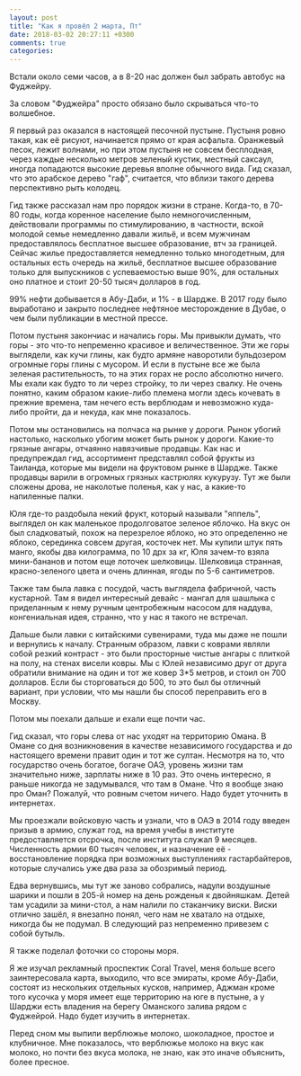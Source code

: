 ```yaml
---
layout: post
title: "Как я провёл 2 марта, Пт"
date: 2018-03-02 20:27:11 +0300
comments: true
categories: 
---
```

Встали около семи часов, а в 8-20 нас должен был забрать автобус на Фуджейру.


За словом "Фуджейра" просто обязано было скрываться что-то волшебное.

Я первый раз оказался в настоящей песочной пустыне. Пустыня ровно такая, как её рисуют, начинается прямо от края асфальта. Оранжевый песок, лежит волнами, но при этом пустыня не совсем бесплодная, через каждые несколько метров зеленый кустик, местный саксаул, иногда попадаются высокие деревья вполне обычного вида. Гид сказал, что это арабское дерево "гаф", считается, что вблизи такого дерева перспективно рыть колодец. 

Гид также рассказал нам про порядок жизни в стране. Когда-то, в 70-80 годы, когда коренное население было немногочисленным, действовали программы по стимулированию, в частности, вской молодой семье немедленно давали жильё, и всем мужчинам предоставлялось бесплатное высшее образование, втч за границей. Сейчас жилье предоставляется немедленно только многодетным, для остальных есть очередь на жильё, бесплатное высшее образование только для выпускников с успеваемостью выше 90%, для остальных оно платное и стоит 20-50 тысяч долларов в год. 

99% нефти добывается в Абу-Даби, и 1% - в Шардже. В 2017 году было выработано и закрыто последнее нефтяное месторождение в Дубае, о чем были публикации в местной прессе. 

Потом пустыня закончиас и начались горы. Мы привыкли думать, что горы - это что-то непременно красивое и величественное. Эти же горы выглядели, как кучи глины, как будто армяне наворотили бульдозером огромные горы глины с мусором. И если в пустыне все же была зеленая растительность, то на этих горах не росло абсолютно ничего. Мы ехали как будто то ли через стройку, то ли через свалку. Не очень понятно, каким образом какие-либо племена могли здесь кочевать в прежние времена, там нечего есть верблюдам и невозможно куда-либо пройти, да и некуда, как мне показалось.

Потом мы остановились на полчаса на рынке у дороги. Рынок убогий настолько, насколько убогим может быть рынок у дороги. Какие-то грязные ангары, отчаянно навязчивые продавцы. Как нас и предупреждал гид, ассортимент представлял собой фрукты из Таиланда, которые мы видели на фруктовом рынке в Шардже. Также продавцы варили в огромных грязных кастрюлях кукурузу. Тут же были сложены дрова, не наколотые поленья, как у нас, а какие-то напиленные палки. 

Юля где-то раздобыла некий фрукт, который называли "яппель", выглядел он как маленькое продолговатое зеленое яблочко. На вкус он был сладковатый, похож на перезрелое яблоко, но это определенно не яблоко, серединка совсем другая, косточек нет. Мы купили штук пять манго, якобы два килограмма, по 10 дрх за кг, Юля зачем-то взяла мини-бананов и потом еще лоточек шелковицы. Шелковица странная, красно-зеленого цвета и очень длинная, ягоды по 5-6 сантиметров.

Также там была лавка с посудой, часть выглядела фабричной, часть кустарной. Там я видел интересный девайс - мангал для шашлыка с приделанным к нему ручным центробежным насосом для наддува, конгениальная идея, странно, что у нас я такого не встречал.
 
Дальше были лавки с китайскими сувенирами, туда мы даже не пошли и вернулись к началу. Странным образом, лавки с коврами являли собой резкий контраст - это были просторные чистые ангары с плиткой на полу, на стенах висели ковры. Мы с Юлей независимо друг от друга обратили внимание на один и тот же ковер 3\*5 метров, и стоил он 700 долларов. Если бы сторговаться до 500, то это был бы отличный вариант, при условии, что мы нашли бы способ переправить его в Москву.

Потом мы поехали дальше и ехали еще почти час.

Гид сказал, что горы слева от нас уходят на территорию Омана. В Омане со дня возникновения в качестве независимого государства и до настоящего времени правит один и тот же султан. Несмотря на то, что государство очень богатое, богаче ОАЭ, уровень жизни там значительно ниже, зарплаты ниже в 10 раз. Это очень интересно, я раньше никогда не задумывался, что там в Омане. Что я вообще знаю про Оман? Пожалуй, что ровным счетом ничего. Надо будет уточнить в интернетах.


Мы проезжали войсковую часть и узнали, что в ОАЭ в 2014 году введен призыв в армию, служат год, на время учебы в институте предоставляется отсрочка, после института служал 9 месяцев. Численность армии 60 тысяч человек, и назначение её - восстановление порядка при возможных выступлениях гастарбайтеров, которые случались уже два раза за обозримый период.



Едва вернувшись, мы тут же заново собрались, надули воздушные шарики и пошли в 205-й номер на день рожденья к двойняшкам. Детей там усадили за мини-стол, а нам налили по стаканчику виски. Виски отлично зашёл, я внезапно понял, чего нам не хватало на отдыхе, никогда бы не подумал. В следующий раз непременно привезем с собой бутыль.

Я также поделал фоточки со стороны моря.

Я же изучал рекламный проспектик Coral Travel, меня больше всего заинтересовала карта, выходило, что все эмираты, кроме Абу-Даби, состоят из нескольких отдельных кусков, например, Аджман кроме того кусочка у моря имеет еще территорию на юге в пустыне, а у Шарджи есть владения на берегу Оманского залива рядом с Фуджейрой. Надо будет изучить в интернетах.

Перед сном мы выпили верблюжье молоко, шоколадное, простое и клубничное. Мне показалось, что верблюжье молоко на вкус как молоко, но почти без вкуса молока, не знаю, как это иначе объяснить, более пресное.